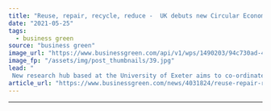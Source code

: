 ```yaml
---
title: "Reuse, repair, recycle, reduce -  UK debuts new Circular Economy Hub"
date: "2021-05-25"
tags: 
  - business green
source: "business green"
image_url: "https://www.businessgreen.com/api/v1/wps/1490203/94c730ad-4cbc-4ae7-84ba-60a028bea0d0/5/Recycling-1-185x114.jpg"
image_fp: "/assets/img/post_thumbnails/39.jpg"
lead: "
 New research hub based at the University of Exeter aims to co-ordinate national research efforts to advance the development of circular economy business models ..."
article_url: "https://www.businessgreen.com/news/4031824/reuse-repair-recycle-reduce-uk-debuts-circular-economy-hub"
---
```


---
